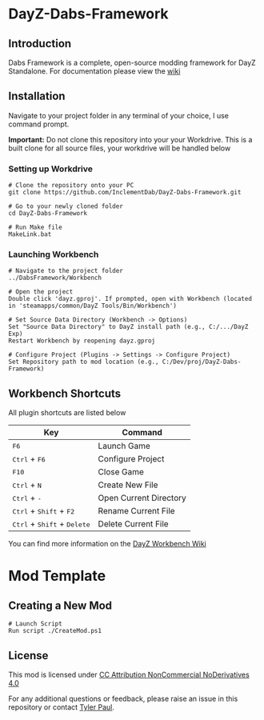 # DayZ-Dabs-Framework

## Introduction

Dabs Framework is a complete, open-source modding framework for DayZ Standalone. For documentation please view the [wiki](https://github.com/InclementDab/DayZ-Dabs-Framework/wiki)

## Installation

Navigate to your project folder in any terminal of your choice, I use command prompt. 

**Important:** Do not clone this repository into your your Workdrive. This is a built clone for all source files, your workdrive will be handled below

### Setting up Workdrive

```
# Clone the repository onto your PC
git clone https://github.com/InclementDab/DayZ-Dabs-Framework.git

# Go to your newly cloned folder
cd DayZ-Dabs-Framework

# Run Make file
MakeLink.bat
```

### Launching Workbench

```
# Navigate to the project folder
../DabsFramework/Workbench

# Open the project
Double click 'dayz.gproj'. If prompted, open with Workbench (located in 'steamapps/common/DayZ Tools/Bin/Workbench')

# Set Source Data Directory (Workbench -> Options)
Set "Source Data Directory" to DayZ install path (e.g., C:/.../DayZ Exp) 
Restart Workbench by reopening dayz.gproj

# Configure Project (Plugins -> Settings -> Configure Project)
Set Repository path to mod location (e.g., C:/Dev/proj/DayZ-Dabs-Framework)
```

## Workbench Shortcuts

All plugin shortcuts are listed below

| Key          | Command                     |
|--------------|-----------------------------|
| <kbd>F6</kbd> | Launch Game |
| <kbd>Ctrl</kbd> + <kbd>F6</kbd> | Configure Project |
| <kbd>F10</kbd> | Close Game |
| <kbd>Ctrl</kbd> + <kbd>N</kbd> | Create New File |
| <kbd>Ctrl</kbd> + <kbd>-</kbd> | Open Current Directory |
| <kbd>Ctrl</kbd> + <kbd>Shift</kbd> + <kbd>F2</kbd> | Rename Current File |
| <kbd>Ctrl</kbd> + <kbd>Shift</kbd> + <kbd>Delete</kbd> | Delete Current File |

You can find more information on the [DayZ Workbench Wiki](https://community.bistudio.com/wiki/DayZ:Workbench_Script_Debugging)


# Mod Template

## Creating a New Mod
```
# Launch Script
Run script ./CreateMod.ps1
```

## License

This mod is licensed under [CC Attribution NonCommercial NoDerivatives 4.0](LICENSE.md)

For any additional questions or feedback, please raise an issue in this repository or contact [Tyler Paul](mailto:tylerpaul2329@gmail.com).